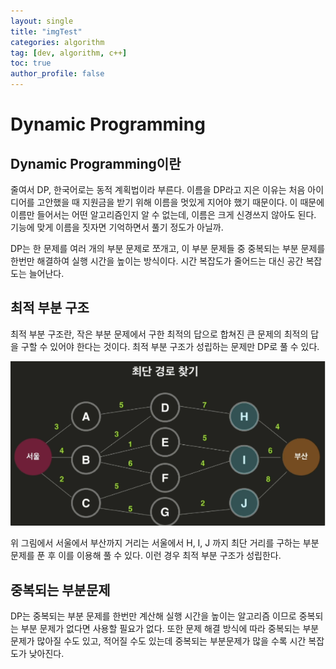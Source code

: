 ```yaml
---
layout: single
title: "imgTest"
categories: algorithm
tag: [dev, algorithm, c++]
toc: true
author_profile: false
---
```


# Dynamic Programming

## Dynamic Programming이란

줄여서 DP, 한국어로는 동적 계획법이라 부른다. 이름을 DP라고 지은 이유는 처음 아이디어를 고안했을 때 지원금을 받기 위해 이름을 멋있게 지어야 했기 때문이다. 이 때문에 이름만 들어서는 어떤 알고리즘인지 알 수 없는데, 이름은 크게 신경쓰지 않아도 된다. 기능에 맞게 이름을 짓자면 기억하면서 풀기 정도가 아닐까.

DP는 한 문제를 여러 개의 부분 문제로 쪼개고, 이 부분 문제들 중 중복되는 부분 문제를 한번만 해결하여 실행 시간을 높이는 방식이다. 시간 복잡도가 줄어드는 대신 공간 복잡도는 늘어난다. 

## 최적 부분 구조

최적 부분 구조란, 작은 부분 문제에서 구한 최적의 답으로 합쳐진 큰 문제의 최적의 답을 구할 수 있어야 한다는 것이다. 최적 부분 구조가 성립하는 문제만 DP로 풀 수 있다.

![최단경로찾기이미지](/images/2023-01-15-imageTest/img1.png)

위 그림에서 서울에서 부산까지 거리는 서울에서 H, I, J 까지 최단 거리를 구하는 부분 문제를 푼 후 이를 이용해 풀 수 있다. 이런 경우 최적 부분 구조가 성립한다.

## 중복되는 부분문제

DP는 중복되는 부분 문제를 한번만 계산해 실행 시간을 높이는 알고리즘 이므로 중복되는 부분 문제가 없다면 사용할 필요가 없다. 또한 문제 해결 방식에 따라 중복되는 부분 문제가 많아질 수도 있고, 적어질 수도 있는데 중복되는 부분문제가 많을 수록 시간 복잡도가 낮아진다.